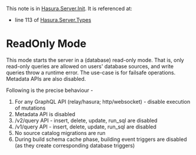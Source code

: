 This note is in [Hasura.Server.Init](https://github.com/hasura/graphql-engine/blob/master/server/src-lib/Hasura/Server/Init.hs#L53).
It is referenced at:
  - line 113 of [Hasura.Server.Types](https://github.com/hasura/graphql-engine/blob/master/server/src-lib/Hasura/Server/Types.hs#L113)

# ReadOnly Mode


This mode starts the server in a (database) read-only mode. That is, only
read-only queries are allowed on users' database sources, and write
queries throw a runtime error. The use-case is for failsafe operations.
Metadata APIs are also disabled.

Following is the precise behaviour -
  1. For any GraphQL API (relay/hasura; http/websocket) - disable execution of
  mutations
  2. Metadata API is disabled
  3. /v2/query API - insert, delete, update, run_sql are disabled
  4. /v1/query API - insert, delete, update, run_sql are disabled
  5. No source catalog migrations are run
  6. During build schema cache phase, building event triggers are disabled (as
  they create corresponding database triggers)

